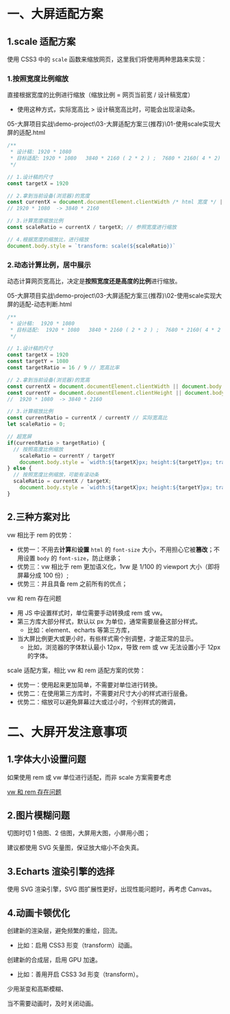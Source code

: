# 一、大屏适配方案

## 1.scale 适配方案

使用 CSS3 中的 `scale` 函数来缩放网页，这里我们将使用两种思路来实现：

### 1.按照宽度比例缩放

直接根据宽度的比例进行缩放（缩放比例 = 网页当前宽 / 设计稿宽度）

- 使用这种方式，实际宽高比 > 设计稿宽高比时，可能会出现滚动条。

05-大屏项目实战\demo-project\03-大屏适配方案三(推荐)\01-使用scale实现大屏的适配.html

```js
/**
 * 设计稿: 1920 * 1080
 * 目标适配: 1920 * 1080   3840 * 2160 ( 2 * 2 ) ;  7680 * 2160( 4 * 2)
 */

// 1.设计稿的尺寸
const targetX = 1920

// 2.拿到当前设备(浏览器)的宽度
const currentX = document.documentElement.clientWidth /* html 宽度 */ || document.body.clientWidth /* body 宽度 */
// 1920 * 1080  -> 3840 * 2160

// 3.计算宽度缩放比例
const scaleRatio = currentX / targetX; // 参照宽度进行缩放

// 4.根据宽度的缩放比，进行缩放
document.body.style = `transform: scale(${scaleRatio})`
```

### 2.动态计算比例，居中展示

动态计算网页宽高比，决定是**按照宽度还是高度的比例**进行缩放。

05-大屏项目实战\demo-project\03-大屏适配方案三(推荐)\02-使用scale实现大屏的适配-动态判断.html

```js
/**
 * 设计稿:  1920 * 1080
 * 目标适配:  1920 * 1080   3840 * 2160 ( 2 * 2 ) ;  7680 * 2160( 4 * 2 )
 */

// 1.设计稿的尺寸
const targetX = 1920
const targetY = 1080
const targetRatio = 16 / 9 // 宽高比率

// 2.拿到当前设备(浏览器)的宽高
const currentX = document.documentElement.clientWidth || document.body.clientWidth
const currentY = document.documentElement.clientHeight || document.body.clientHeight
//  1920 * 1080  -> 3840 * 2160

// 3.计算缩放比例
const currentRatio = currentX / currentY // 实际宽高比
let scaleRatio = 0;

// 超宽屏
if(currentRatio > targetRatio) {
  // 按照高度比例缩放
	scaleRatio = currentY / targetY
	document.body.style = `width:${targetX}px; height:${targetY}px; transform: scale(${scaleRatio}) translateX(-50%); left: 50%`
} else {
  // 按照宽度比例缩放，可能有滚动条
  scaleRatio = currentX / targetX;
	document.body.style = `width:${targetX}px; height:${targetY}px; transform: scale(${scaleRatio})`
}
```

## 2.三种方案对比

vw 相比于 rem 的优势：
- 优势一：不用去**计算**和**设置** `html` 的 `font-size` 大小，不用担心它被**篡改**；不用设置 `body` 的 `font-size`，防止继承；
- 优势三：vw 相比于 rem 更加语义化，1vw 是 1/100 的 viewport 大小（即将屏幕分成 100 份）;
- 优势三：并且具备 rem 之前所有的优点；

vw 和 rem 存在问题
- 用 JS 中设置样式时，单位需要手动转换成 rem 或 vw。
- 第三方库大部分样式，默认以 px 为单位，通常需要层叠这部分样式。
  - 比如：element、echarts 等第三方库，
- 当大屏比例更大或更小时，有些样式需个别调整，才能正常的显示。
  - 比如，浏览器的字体默认最小 12px，导致 rem 或 vw 无法设置小于 12px 的字体。

scale 适配方案，相比 vw 和 rem 适配方案的优势：
- 优势一：使用起来更加简单，不需要对单位进行转换。
- 优势二：在使用第三方库时，不需要对尺寸大小的样式进行层叠。
- 优势二：缩放可以避免屏幕过大或过小时，个别样式的微调，

# 二、大屏开发注意事项


## 1.字体大小设置问题

如果使用 rem 或 vw 单位进行适配，而非 scale 方案需要考虑

[vw 和 rem 存在问题](##2.三种方案对比)

## 2.图片模糊问题

切图时切 1 倍图、2 倍图，大屏用大图，小屏用小图；

建议都使用 SVG 矢量图，保证放大缩小不会失真。

## 3.Echarts 渲染引擎的选择

使用 SVG 渲染引擎，SVG 图扩展性更好，出现性能问题时，再考虑 Canvas。

## 4.动画卡顿优化

创建新的渲染层，避免频繁的重绘，回流。

- 比如：启用 CSS3 形变（transform）动画。

创建新的合成层，启用 GPU 加速。

- 比如：善用开启 CSS3 3d 形变（transform）。

少用渐变和高斯模糊、

当不需要动画时，及时关闭动画。